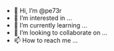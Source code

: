 - 👋 Hi, I’m @pe73r
- 👀 I’m interested in ...
- 🌱 I’m currently learning ...
- 💞️ I’m looking to collaborate on ...
- 📫 How to reach me ...

<!---
pe73r/pe73r is a ✨ special ✨ repository because its `README.md` (this file) appears on your GitHub profile.
You can click the Preview link to take a look at your changes.
--->
